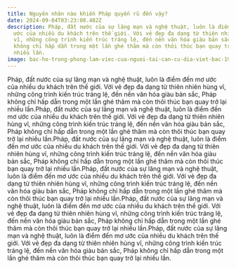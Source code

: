```yaml
---
title: Nguyên nhân nào khiến Pháp quyến rũ đến vậy?
date: 2024-09-04T03:23:08.482Z
description: Pháp, đất nước của sự lãng mạn và nghệ thuật, luôn là điểm đến mơ
  ước của nhiều du khách trên thế giới. Với vẻ đẹp đa dạng từ thiên nhiên hùng
  vĩ, những công trình kiến trúc tráng lệ, đến nền văn hóa giàu bản sắc, Pháp
  không chỉ hấp dẫn trong một lần ghé thăm mà còn thôi thúc bạn quay trở lại
  nhiều lần.
image: bac-ho-trong-phong-lam-viec-cua-nguoi-tai-can-cu-dia-viet-bac-1951-anh-tu-lieu-online-172521164662127101249.webp
---
```

Pháp, đất nước của sự lãng mạn và nghệ thuật, luôn là điểm đến mơ ước của nhiều du khách trên thế giới. Với vẻ đẹp đa dạng từ thiên nhiên hùng vĩ, những công trình kiến trúc tráng lệ, đến nền văn hóa giàu bản sắc, Pháp không chỉ hấp dẫn trong một lần ghé thăm mà còn thôi thúc bạn quay trở lại nhiều lần.Pháp, đất nước của sự lãng mạn và nghệ thuật, luôn là điểm đến mơ ước của nhiều du khách trên thế giới. Với vẻ đẹp đa dạng từ thiên nhiên hùng vĩ, những công trình kiến trúc tráng lệ, đến nền văn hóa giàu bản sắc, Pháp không chỉ hấp dẫn trong một lần ghé thăm mà còn thôi thúc bạn quay trở lại nhiều lần.Pháp, đất nước của sự lãng mạn và nghệ thuật, luôn là điểm đến mơ ước của nhiều du khách trên thế giới. Với vẻ đẹp đa dạng từ thiên nhiên hùng vĩ, những công trình kiến trúc tráng lệ, đến nền văn hóa giàu bản sắc, Pháp không chỉ hấp dẫn trong một lần ghé thăm mà còn thôi thúc bạn quay trở lại nhiều lần.Pháp, đất nước của sự lãng mạn và nghệ thuật, luôn là điểm đến mơ ước của nhiều du khách trên thế giới. Với vẻ đẹp đa dạng từ thiên nhiên hùng vĩ, những công trình kiến trúc tráng lệ, đến nền văn hóa giàu bản sắc, Pháp không chỉ hấp dẫn trong một lần ghé thăm mà còn thôi thúc bạn quay trở lại nhiều lần.Pháp, đất nước của sự lãng mạn và nghệ thuật, luôn là điểm đến mơ ước của nhiều du khách trên thế giới. Với vẻ đẹp đa dạng từ thiên nhiên hùng vĩ, những công trình kiến trúc tráng lệ, đến nền văn hóa giàu bản sắc, Pháp không chỉ hấp dẫn trong một lần ghé thăm mà còn thôi thúc bạn quay trở lại nhiều lần.Pháp, đất nước của sự lãng mạn và nghệ thuật, luôn là điểm đến mơ ước của nhiều du khách trên thế giới. Với vẻ đẹp đa dạng từ thiên nhiên hùng vĩ, những công trình kiến trúc tráng lệ, đến nền văn hóa giàu bản sắc, Pháp không chỉ hấp dẫn trong một lần ghé thăm mà còn thôi thúc bạn quay trở lại nhiều lần.